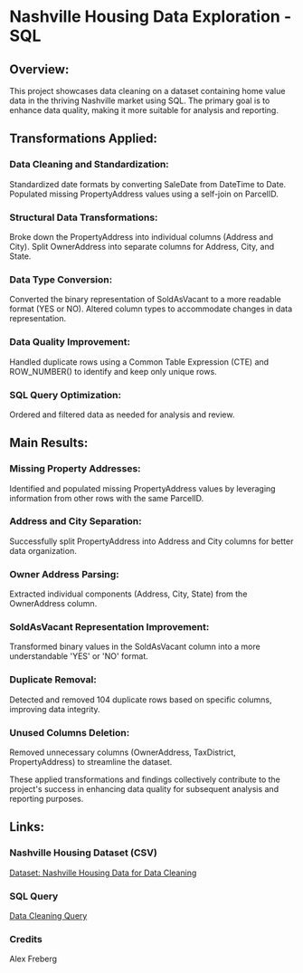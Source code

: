 # Nashville Housing Data Exploration - SQL
## Overview:
This project showcases data cleaning on a dataset containing home value data in the thriving Nashville market using SQL. The primary goal is to enhance data quality, making it more suitable for analysis and reporting.

## Transformations Applied:
### Data Cleaning and Standardization:
Standardized date formats by converting SaleDate from DateTime to Date.
Populated missing PropertyAddress values using a self-join on ParcelID.
### Structural Data Transformations:
Broke down the PropertyAddress into individual columns (Address and City).
Split OwnerAddress into separate columns for Address, City, and State.
### Data Type Conversion:
Converted the binary representation of SoldAsVacant to a more readable format (YES or NO).
Altered column types to accommodate changes in data representation.
### Data Quality Improvement:
Handled duplicate rows using a Common Table Expression (CTE) and ROW_NUMBER() to identify and keep only unique rows.
###  SQL Query Optimization:
Ordered and filtered data as needed for analysis and review.
## Main Results:
### Missing Property Addresses:
Identified and populated missing PropertyAddress values by leveraging information from other rows with the same ParcelID.
### Address and City Separation:
Successfully split PropertyAddress into Address and City columns for better data organization.
### Owner Address Parsing:
Extracted individual components (Address, City, State) from the OwnerAddress column.
###  SoldAsVacant Representation Improvement:
Transformed binary values in the SoldAsVacant column into a more understandable 'YES' or 'NO' format.
### Duplicate Removal:
Detected and removed 104 duplicate rows based on specific columns, improving data integrity.
### Unused Columns Deletion:
Removed unnecessary columns (OwnerAddress, TaxDistrict, PropertyAddress) to streamline the dataset.

These applied transformations and findings collectively contribute to the project's success in enhancing data quality for subsequent analysis and reporting purposes.

## Links:
### Nashville Housing Dataset (CSV)
[Dataset: Nashville Housing Data for Data Cleaning](https://github.com/FranciscoLoncq/Nashville-Housing-Data-Exploration-SQL/blob/main/Nashville%20Housing%20Data%20for%20Data%20Cleaning.csv)

### SQL Query
[Data Cleaning Query](https://github.com/FranciscoLoncq/Nashville-Housing-Data-Exploration-SQL/blob/main/SQL_Data_Cleaning_Project_NashvilleHousing.sql)

### Credits
Alex Freberg

